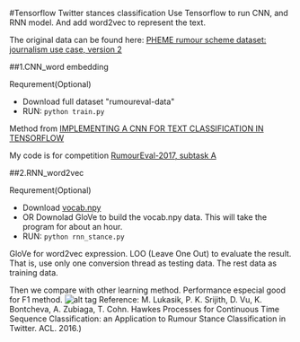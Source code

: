 #Tensorflow Twitter stances classification
Use Tensorflow to run CNN, and RNN model. And add word2vec to represent the text.

The original data can be found here:
[PHEME rumour scheme dataset: journalism use case, version 2](https://figshare.com/articles/PHEME_rumour_scheme_dataset_journalism_use_case/2068650)

##1.CNN_word embedding

Requrement(Optional)
  * Download full dataset "rumoureval-data"
  * RUN:
  `python train.py`

Method from [IMPLEMENTING A CNN FOR TEXT CLASSIFICATION IN TENSORFLOW](http://www.wildml.com/2015/12/implementing-a-cnn-for-text-classification-in-tensorflow/)

My code is for competition [RumourEval-2017, subtask A](https://competitions.codalab.org/competitions/16171)

##2.RNN_word2vec


Requrement(Optional)
  * Download [vocab.npy](https://www.dropbox.com/s/ahrz91159wtrgx1/vocab.npy?dl=1)
  * OR  Downolad GloVe to build the vocab.npy data. This will take the program for about an hour.
  * RUN:
  `python rnn_stance.py`

GloVe for word2vec expression.
LOO (Leave One Out) to evaluate the result. That is, use only one conversion thread as testing data. The rest data as training data. 

Then we compare with other learning method. Performance especial good for F1 method.
![alt tag](https://www.dropbox.com/s/zf372v2i5qygeo2/Twitter_stance.PNG?raw=1)
Reference: M. Lukasik, P. K. Srijith, D. Vu, K. Bontcheva, A. Zubiaga, T. Cohn. Hawkes Processes for Continuous Time Sequence Classification: an Application to Rumour Stance Classification in Twitter. ACL. 2016.)
